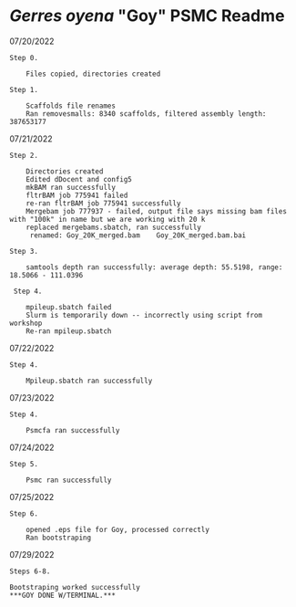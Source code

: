 # <i>Gerres oyena</i> "Goy" PSMC Readme

07/20/2022

    Step 0.
    
        Files copied, directories created
    
    Step 1.
    
        Scaffolds file renames
        Ran removesmalls: 8340 scaffolds, filtered assembly length: 387653177

07/21/2022
    
    Step 2.
    
        Directories created
        Edited dDocent and config5
        mkBAM ran successfully
        fltrBAM job 775941 failed
        re-ran fltrBAM job 775941 successfully
        Mergebam job 777937 - failed, output file says missing bam files with "100k" in name but we are working with 20 k
        replaced mergebams.sbatch, ran successfully
         renamed: Goy_20K_merged.bam	Goy_20K_merged.bam.bai
     
    Step 3.
    
        samtools depth ran successfully: average depth: 55.5198, range:  18.5066 - 111.0396
    
     Step 4.
  
        mpileup.sbatch failed
        Slurm is temporarily down -- incorrectly using script from workshop 
        Re-ran mpileup.sbatch

07/22/2022

    Step 4.

        Mpileup.sbatch ran successfully
    
07/23/2022

    Step 4. 
    
        Psmcfa ran successfully

07/24/2022

    Step 5.
  
        Psmc ran successfully

07/25/2022

    Step 6.

        opened .eps file for Goy, processed correctly
        Ran bootstraping


07/29/2022

    Steps 6-8.

    Bootstraping worked successfully
    ***GOY DONE W/TERMINAL.***


